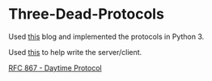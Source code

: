 # Three-Dead-Protocols

Used <a href='http://blog.annharter.com/2015/07/15/three-dead-protocols.html'>this</a> blog and implemented the protocols in Python 3. 

Used <a href='http://www.kellbot.com/2010/02/tutorial-writing-a-tcp-server-in-python/'>this</a> to help write the server/client.
   
  
<a href='https://tools.ietf.org/html/rfc867'>RFC 867 - Daytime Protocol</a>
   
